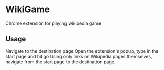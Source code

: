 # WikiGame
Chrome extension for playing wikipedia game
## Usage
Navigate to the destination page
Open the extension's popup, type in the start page and hit go
Using only links on Wikipedia pages themselves, navigate from the start page to the destination page.

